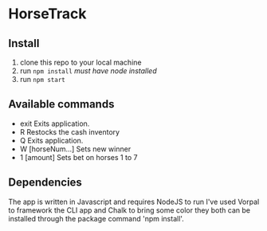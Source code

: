 # HorseTrack
## Install
1. clone this repo to your local machine
2. run `npm install` *must have node installed*
3. run `npm start`

## Available commands
- exit               Exits application.
- R                  Restocks the cash inventory
- Q                  Exits application.
- W [horseNum...]    Sets new winner
- 1 [amount]         Sets bet on horses 1 to 7

## Dependencies
The app is written in Javascript and requires NodeJS to run
I've used Vorpal to framework the CLI app and Chalk to bring some color they both can be installed through the package command 'npm install'.
